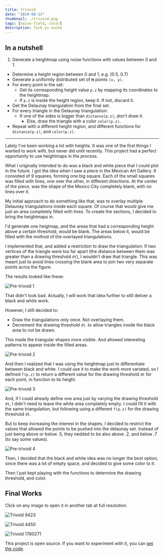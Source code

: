```yaml
---
title: Trivoid
date: "2019-08-13"
thumbnail: ./trivoid.png
tags: [noise-field, color]
description: fuck yu socka
---
```


## In a nutshell

1. Generate a heightmap using noise functions with values between 0 and 1.

- Determine a height region between 0 and 1, e.g. (0.5, 0.7)
- Generate a uniformly distributed set of **n** points `(x, y)`.
- For every point in the set:
  - Get its corresponding height value `p.z` by mapping its coordinates to the
    heightmap.
  - If `p.z` is inside the height region, keep it. If not, discard it.
- Get the Delaunay triangulation from the final set.
- For every triangle in the Delaunay triangulation:
  - If one of the sides is bigger than `distance(p.z)`, don't draw it.
    - Else, draw the triangle with a color `color(p.z)`.
- Repeat with a different height region, and different functions for
  `distance(p.z)`, and `color(p.z)`.

---

Lately I've been working a lot with heights. It was one of the first things I
wanted to work with, but never did until recently. This project had a perfect
opportunity to use heightmaps in the process.

What I originally intended to do was a black and white piece that I could plot
in the future. I got the idea when I saw a piece in the Mexican Art Gallery. It
consisted of 9 squares, forming one big square. Each of the small squares was
filled with lines, one over the other, in different directions. At the center of
the piece, was the shape of the Mexico City completely blank, with no lines over
it.

My initial approach to do something like that, was to overlay multiple Delaunay
triangulations inside each square. Of course that would give me just an area
completely filled with lines. To create the sections, I decided to bring the
heightmaps in.

I'd generate one heigtmap, and the areas that had a corresponding height above a
certain threshold, would be blank. The areas below it, would be filled with the
mothod of the overlayed triangulations.

I implemented that, and added a restriction to draw the triangulation: If two
vertices of the triangle were too far apart (the distance between them was
greater than a drawing threshold `dt`), I wouldn't draw that triangle. This was
meant just to avoid lines crossing the blank area to join two very separate
points acros the figure.

The results looked like these:

![Pre-trivoid 1](./pre-trivoid-1.png)

That didn't look bad. Actually, I will work that idea further to still deliver a
black and white work.

However, I still decided to:

- Draw the triangulations only once. Not overlaying them.
- Decrement the drawing threshold `dt`. to allow triangles inside the black area
  to not be drawn.

This made the triangular shapes more visible. And allowed interesting patterns
to appear inside the filled areas.

![Pre-trivoid 2](./pre-trivoid-2.png)

And then I realized that I was using the heightmap just to differentiate between
black and white. I could use it to make the work more variated, so I defined
`f(p.z)` to return a different value for the drawing threshold `dt` for each
point, in function to its height.

![Pre-trivoid 3](./pre-trivoid-3.png)

And, if I could already define one area just by varying the drawing threshold
`dt`, I didn't need to leave the white area completely empty. I could fill it
with the same triangulation, but following using a different `f(p.z)` for the
drawing threshold `dt`.

But to keep increasing the interest in the shapes, I decided to restrict the
values that allowed the points to be pushed into the delaunay set. Instead of
just being above or below .5, they nedded to be also above .2, and below .7 (to
say some values).

![Pre-trivoid 4](./pre-trivoid-4.png)

Then, I decided that the black and white idea was no longer the best option,
since there was a lot of empty space, and decided to give some color to it.

Then I just kept playing with the functions to determine the drawing threshold,
and color.

## Final Works

Click on any image to open it in another tab at full resolution.

![Trivoid 9423](./trivoid-9423.png)

![Trivoid 4450](./trivoid-4450.png)

![Trivoid 1780271](./trivoid-1780271.png)

This project is open source. If you want to experiment with it, you can
[get the code](https://github.com/davidomarf/generative-mistakes/blob/master/sketches/trivoid/sketch.js).
